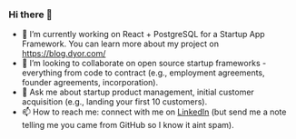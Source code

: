 ### Hi there 👋

- 🔭 I’m currently working on React + PostgreSQL for a Startup App Framework. You can learn more about my project on https://blog.dyor.com/
- 👯 I’m looking to collaborate on open source startup frameworks - everything from code to contract (e.g., employment agreements, founder agreements, incorporation).
- 💬 Ask me about startup product management, initial customer acquisition (e.g., landing your first 10 customers). 
- 📫 How to reach me: connect with me on [LinkedIn](https://www.linkedin.com/in/mattdyor/) (but send me a note telling me you came from GitHub so I know it aint spam). 


<!--
**dyor/dyor** is a ✨ _special_ ✨ repository because its `README.md` (this file) appears on your GitHub profile.

Here are some ideas to get you started:

- 🔭 I’m currently working on ...
- 🌱 I’m currently learning ...
- 👯 I’m looking to collaborate on ...
- 🤔 I’m looking for help with ...
- 💬 Ask me about ...
- 📫 How to reach me: ...
- 😄 Pronouns: ...
- ⚡ Fun fact: ...
-->
